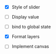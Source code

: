 
-[X] Style of slider
-[ ] Display value
-[ ] bind to global state

-[X] Format layers

-[ ] Implement canvas

